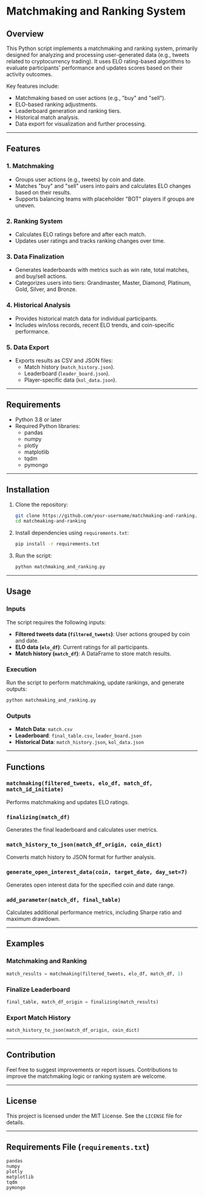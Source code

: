 
# Matchmaking and Ranking System

## Overview

This Python script implements a matchmaking and ranking system, primarily designed for analyzing and processing user-generated data (e.g., tweets related to cryptocurrency trading). It uses ELO rating-based algorithms to evaluate participants' performance and updates scores based on their activity outcomes.

Key features include:
- Matchmaking based on user actions (e.g., "buy" and "sell").
- ELO-based ranking adjustments.
- Leaderboard generation and ranking tiers.
- Historical match analysis.
- Data export for visualization and further processing.

---

## Features

### 1. Matchmaking
- Groups user actions (e.g., tweets) by coin and date.
- Matches "buy" and "sell" users into pairs and calculates ELO changes based on their results.
- Supports balancing teams with placeholder "BOT" players if groups are uneven.

### 2. Ranking System
- Calculates ELO ratings before and after each match.
- Updates user ratings and tracks ranking changes over time.

### 3. Data Finalization
- Generates leaderboards with metrics such as win rate, total matches, and buy/sell actions.
- Categorizes users into tiers: Grandmaster, Master, Diamond, Platinum, Gold, Silver, and Bronze.

### 4. Historical Analysis
- Provides historical match data for individual participants.
- Includes win/loss records, recent ELO trends, and coin-specific performance.

### 5. Data Export
- Exports results as CSV and JSON files:
  - Match history (`match_history.json`).
  - Leaderboard (`leader_board.json`).
  - Player-specific data (`kol_data.json`).

---

## Requirements

- Python 3.8 or later
- Required Python libraries:
  - pandas
  - numpy
  - plotly
  - matplotlib
  - tqdm
  - pymongo

---

## Installation

1. Clone the repository:
   ```bash
   git clone https://github.com/your-username/matchmaking-and-ranking.git
   cd matchmaking-and-ranking
   ```

2. Install dependencies using `requirements.txt`:
   ```bash
   pip install -r requirements.txt
   ```

3. Run the script:
   ```bash
   python matchmaking_and_ranking.py
   ```

---

## Usage

### Inputs
The script requires the following inputs:
- **Filtered tweets data (`filtered_tweets`)**: User actions grouped by coin and date.
- **ELO data (`elo_df`)**: Current ratings for all participants.
- **Match history (`match_df`)**: A DataFrame to store match results.

### Execution
Run the script to perform matchmaking, update rankings, and generate outputs:
```python
python matchmaking_and_ranking.py
```

### Outputs
- **Match Data**: `match.csv`
- **Leaderboard**: `final_table.csv`, `leader_board.json`
- **Historical Data**: `match_history.json`, `kol_data.json`

---

## Functions

### `matchmaking(filtered_tweets, elo_df, match_df, match_id_initiate)`
Performs matchmaking and updates ELO ratings.

### `finalizing(match_df)`
Generates the final leaderboard and calculates user metrics.

### `match_history_to_json(match_df_origin, coin_dict)`
Converts match history to JSON format for further analysis.

### `generate_open_interest_data(coin, target_date, day_set=7)`
Generates open interest data for the specified coin and date range.

### `add_parameter(match_df, final_table)`
Calculates additional performance metrics, including Sharpe ratio and maximum drawdown.

---

## Examples

### Matchmaking and Ranking
```python
match_results = matchmaking(filtered_tweets, elo_df, match_df, 1)
```

### Finalize Leaderboard
```python
final_table, match_df_origin = finalizing(match_results)
```

### Export Match History
```python
match_history_to_json(match_df_origin, coin_dict)
```

---

## Contribution

Feel free to suggest improvements or report issues. Contributions to improve the matchmaking logic or ranking system are welcome.

---

## License

This project is licensed under the MIT License. See the `LICENSE` file for details.

---

## Requirements File (`requirements.txt`)

```plaintext
pandas
numpy
plotly
matplotlib
tqdm
pymongo
```
